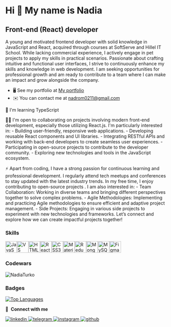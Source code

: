 Hi 👋 My name is Nadia
=============================================================================================================================

Front-end (React) developer
---------------------------

A young and motivated frontend developer with solid knowledge in JavaScript and React, acquired through courses at SoftServe and Hillel IT School. While lacking commercial experience, I actively engage in pet projects to apply my skills in practical scenarios. Passionate about crafting intuitive and functional user interfaces, I strive to continuously enhance my skills and knowledge in web development. I am seeking opportunities for professional growth and am ready to contribute to a team where I can make an impact and grow alongside the company.

* 🖥️  See my portfolio at [My portfolio](http://nadiaturko.github.io/portfolio/)
* ✉️  You can contact me at [nadrom0211@gmail.com](mailto:nadrom0211@gmail.com)
<p>🌱 I'm learning TypeScript</p>
<p>👨‍💻 I'm open to collaborating on projects involving modern front-end development, especially those utilizing React.js. I'm particularly interested in: - Building user-friendly, responsive web applications. - Developing reusable React components and UI libraries. - Integrating RESTful APIs and working with back-end developers to create seamless user experiences. - Participating in open-source projects to contribute to the developer community. - Exploring new technologies and tools in the JavaScript ecosystem.</p>
<p>⚡ Apart from coding, I have a strong passion for continuous learning and professional development. I regularly attend tech meetups and conferences to stay updated with the latest industry trends. In my free time, I enjoy contributing to open-source projects . I am also interested in: - Team Collaboration: Working in diverse teams and bringing different perspectives together to solve complex problems. - Agile Methodologies: Implementing and practicing Agile methodologies to ensure efficient and adaptive project management. - Side Projects: Engaging in various side projects to experiment with new technologies and frameworks. Let’s connect and explore how we can create impactful projects together!</p>

### Skills


<p align="left">
<a href="https://developer.mozilla.org/en-US/docs/Web/JavaScript" target="_blank" rel="noreferrer"><img src="https://raw.githubusercontent.com/danielcranney/readme-generator/main/public/icons/skills/javascript-colored.svg" width="36" height="36" alt="JavaScript" /></a><a href="https://code.visualstudio.com/" target="_blank" rel="noreferrer"><img src="https://raw.githubusercontent.com/danielcranney/readme-generator/main/public/icons/skills/visualstudiocode.svg" width="36" height="36" alt="VS Code" /></a><a href="https://developer.mozilla.org/en-US/docs/Glossary/HTML5" target="_blank" rel="noreferrer"><img src="https://raw.githubusercontent.com/danielcranney/readme-generator/main/public/icons/skills/html5-colored.svg" width="36" height="36" alt="HTML5" /></a><a href="https://reactjs.org/" target="_blank" rel="noreferrer"><img src="https://raw.githubusercontent.com/danielcranney/readme-generator/main/public/icons/skills/react-colored.svg" width="36" height="36" alt="React" /></a><a href="https://www.w3.org/TR/CSS/#css" target="_blank" rel="noreferrer"><img src="https://raw.githubusercontent.com/danielcranney/readme-generator/main/public/icons/skills/css3-colored.svg" width="36" height="36" alt="CSS3" /></a><a href="https://mui.com/" target="_blank" rel="noreferrer"><img src="https://raw.githubusercontent.com/danielcranney/readme-generator/main/public/icons/skills/materialui-colored.svg" width="36" height="36" alt="Material UI" /></a><a href="https://redux.js.org/" target="_blank" rel="noreferrer"><img src="https://raw.githubusercontent.com/danielcranney/readme-generator/main/public/icons/skills/redux-colored.svg" width="36" height="36" alt="Redux" /></a><a href="https://www.mongodb.com/" target="_blank" rel="noreferrer"><img src="https://raw.githubusercontent.com/danielcranney/readme-generator/main/public/icons/skills/mongodb-colored.svg" width="36" height="36" alt="MongoDB" /></a><a href="https://www.mysql.com/" target="_blank" rel="noreferrer"><img src="https://raw.githubusercontent.com/danielcranney/readme-generator/main/public/icons/skills/mysql-colored.svg" width="36" height="36" alt="MySQL" /></a><a href="https://www.figma.com/" target="_blank" rel="noreferrer"><img src="https://raw.githubusercontent.com/danielcranney/readme-generator/main/public/icons/skills/figma-colored.svg" width="36" height="36" alt="Figma" /></a>
</p>

### Codewars

<p alight="left"><img align="center" src="https://codewars-stats-ignacio-cuadra.vercel.app/?username=NadiaTurko&theme=halloween" alt = "NadiaTurko"/></p>

### Badges

<a href="https://github.com/NadiaTurko" align="left"><img src="https://github-readme-stats.vercel.app/api/top-langs/?username=NadiaTurko&langs_count=10&title_color=facc15&text_color=facc15&icon_color=64748b&bg_color=22272e&hide_border=true&locale=en&custom_title=Top%20%Languages" alt="Top Languages" /></a>

🔗 &nbsp;**Connect with me**
<div align="left">
<a href="https://linkedin.com/in/nadiia-romanchuk-42930630a/" target="_blank">
<img src=https://img.shields.io/badge/linkedin-%231E77B5.svg?&style=for-the-badge&logo=linkedin&logoColor=yellow alt=linkedin style="margin-bottom: 5px;" />
</a>
<a href="https://t.me/nadrom0211" target="_blank">
<img src=https://img.shields.io/badge/Telegram-2CA5E0?style=for-the-badge&logo=telegram&logoColor=yellow alt=telegram style="margin-bottom: 5px;" />
</a>
<a href="https://discord.gg/EmS3aDUU" target="_blank">
<img src=https://img.shields.io/badge/Discord-7289DA?style=for-the-badge&logo=discord&logoColor=yellow alt=instagram style="margin-bottom: 5px;" />
</a>
<a href="https://github.com/NadiaTurko" target="_blank">
<img src=https://img.shields.io/badge/github-%2324292e.svg?&style=for-the-badge&logo=github&logoColor=yellow alt=github style="margin-bottom: 5px;" />
</a>  
</div>  
